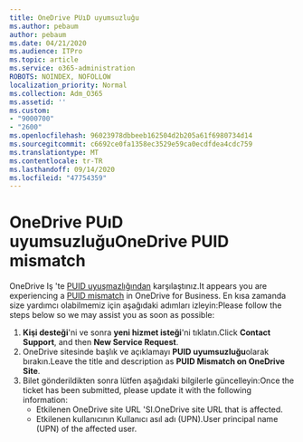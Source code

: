 ```yaml
---
title: OneDrive PUıD uyumsuzluğu
ms.author: pebaum
author: pebaum
ms.date: 04/21/2020
ms.audience: ITPro
ms.topic: article
ms.service: o365-administration
ROBOTS: NOINDEX, NOFOLLOW
localization_priority: Normal
ms.collection: Adm_O365
ms.assetid: ''
ms.custom:
- "9000700"
- "2600"
ms.openlocfilehash: 96023978dbbeeb162504d2b205a61f6980734d14
ms.sourcegitcommit: c6692ce0fa1358ec3529e59ca0ecdfdea4cdc759
ms.translationtype: MT
ms.contentlocale: tr-TR
ms.lasthandoff: 09/14/2020
ms.locfileid: "47754359"
---
```

# <a name="onedrive-puid-mismatch"></a><span data-ttu-id="5ad81-102">OneDrive PUıD uyumsuzluğu</span><span class="sxs-lookup"><span data-stu-id="5ad81-102">OneDrive PUID mismatch</span></span>
<span data-ttu-id="5ad81-103">OneDrive Iş 'te [PUID uyuşmazlığından](https://docs.microsoft.com/sharepoint/support/administration/access-denied-or-need-permission-error-sharepoint-online-or-onedrive-for-business#when-accessing-a-onedrive-site) karşılaştınız.</span><span class="sxs-lookup"><span data-stu-id="5ad81-103">It appears you are experiencing a [PUID mismatch](https://docs.microsoft.com/sharepoint/support/administration/access-denied-or-need-permission-error-sharepoint-online-or-onedrive-for-business#when-accessing-a-onedrive-site) in OneDrive for Business.</span></span> <span data-ttu-id="5ad81-104">En kısa zamanda size yardımcı olabilmemiz için aşağıdaki adımları izleyin:</span><span class="sxs-lookup"><span data-stu-id="5ad81-104">Please follow the steps below so we may assist you as soon as possible:</span></span>

1. <span data-ttu-id="5ad81-105">**Kişi desteği**'ni ve sonra **yeni hizmet isteği**'ni tıklatın.</span><span class="sxs-lookup"><span data-stu-id="5ad81-105">Click **Contact Support**, and then **New Service Request**.</span></span>
2. <span data-ttu-id="5ad81-106">OneDrive sitesinde başlık ve açıklamayı **PUID uyumsuzluğu**olarak bırakın.</span><span class="sxs-lookup"><span data-stu-id="5ad81-106">Leave the title and description as **PUID Mismatch on OneDrive Site**.</span></span>
3. <span data-ttu-id="5ad81-107">Bilet gönderildikten sonra lütfen aşağıdaki bilgilerle güncelleyin:</span><span class="sxs-lookup"><span data-stu-id="5ad81-107">Once the ticket has been submitted, please update it with the following information:</span></span>
    - <span data-ttu-id="5ad81-108">Etkilenen OneDrive site URL 'SI.</span><span class="sxs-lookup"><span data-stu-id="5ad81-108">OneDrive site URL that is affected.</span></span>
    - <span data-ttu-id="5ad81-109">Etkilenen kullanıcının Kullanıcı asıl adı (UPN).</span><span class="sxs-lookup"><span data-stu-id="5ad81-109">User principal name (UPN) of the affected user.</span></span>



